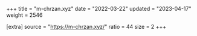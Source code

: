 +++
title = "m-chrzan.xyz"
date = "2022-03-22"
updated = "2023-04-17"
weight = 2546

[extra]
source = "https://m-chrzan.xyz/"
ratio = 44
size = 2
+++
